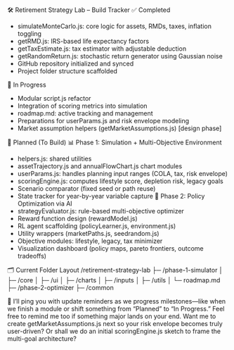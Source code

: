 🛠️ Retirement Strategy Lab – Build Tracker
✅ Completed
- simulateMonteCarlo.js: core logic for assets, RMDs, taxes, inflation toggling
- getRMD.js: IRS-based life expectancy factors
- getTaxEstimate.js: tax estimator with adjustable deduction
- getRandomReturn.js: stochastic return generator using Gaussian noise
- GitHub repository initialized and synced
- Project folder structure scaffolded

🚧 In Progress
- Modular script.js refactor
- Integration of scoring metrics into simulation
- roadmap.md: active tracking and management
- Preparations for userParams.js and risk envelope modeling
- Market assumption helpers (getMarketAssumptions.js) [design phase]

🧠 Planned (To Build)
📊 Phase 1: Simulation + Multi-Objective Environment
- helpers.js: shared utilities
- assetTrajectory.js and annualFlowChart.js chart modules
- userParams.js: handles planning input ranges (COLA, tax, risk envelope)
- scoringEngine.js: computes lifestyle score, depletion risk, legacy goals
- Scenario comparator (fixed seed or path reuse)
- State tracker for year-by-year variable capture
🤖 Phase 2: Policy Optimization via AI
- strategyEvaluator.js: rule-based multi-objective optimizer
- Reward function design (rewardModel.js)
- RL agent scaffolding (policyLearner.js, environment.js)
- Utility wrappers (marketPaths.js, seedrandom.js)
- Objective modules: lifestyle, legacy, tax minimizer
- Visualization dashboard (policy maps, pareto frontiers, outcome tradeoffs)

🗂️ Current Folder Layout
/retirement-strategy-lab
├─ /phase-1-simulator
│   ├─ /core
│   ├─ /ui
│   ├─ /charts
│   ├─ /inputs
│   ├─ /utils
│   └─ roadmap.md
├─ /phase-2-optimizer
├─ /common



📌 I’ll ping you with update reminders as we progress milestones—like when we finish a module or shift something from “Planned” to “In Progress.” Feel free to remind me too if something major lands on your end.
Want me to create getMarketAssumptions.js next so your risk envelope becomes truly user-driven? Or shall we do an initial scoringEngine.js sketch to frame the multi-goal architecture?

